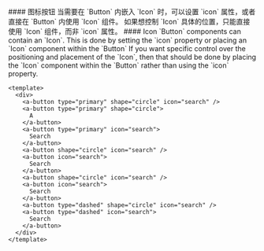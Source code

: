 <cn>
#### 图标按钮
当需要在 `Button` 内嵌入 `Icon` 时，可以设置 `icon` 属性，或者直接在 `Button` 内使用 `Icon` 组件。
如果想控制 `Icon` 具体的位置，只能直接使用 `Icon` 组件，而非 `icon` 属性。
</cn>

<us>
#### Icon
`Button` components can contain an `Icon`. This is done by setting the `icon` property or placing an `Icon` component within the `Button`
If you want specific control over the positioning and placement of the `Icon`, then that should be done by placing the `Icon` component within the `Button` rather than using the `icon` property.
</us>

```vue
<template>
  <div>
    <a-button type="primary" shape="circle" icon="search" />
    <a-button type="primary" shape="circle">
      A
    </a-button>
    <a-button type="primary" icon="search">
      Search
    </a-button>
    <a-button shape="circle" icon="search" />
    <a-button icon="search">
      Search
    </a-button>
    <a-button shape="circle" icon="search" />
    <a-button icon="search">
      Search
    </a-button>
    <a-button type="dashed" shape="circle" icon="search" />
    <a-button type="dashed" icon="search">
      Search
    </a-button>
  </div>
</template>
```
